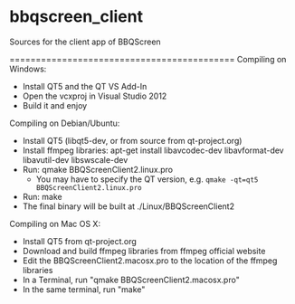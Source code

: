 bbqscreen_client
================

Sources for the client app of BBQScreen



===========================================
Compiling on Windows:
 - Install QT5 and the QT VS Add-In
 - Open the vcxproj in Visual Studio 2012
 - Build it and enjoy

Compiling on Debian/Ubuntu:
 - Install QT5 (libqt5-dev, or from source from qt-project.org)
 - Install ffmpeg libraries: apt-get install libavcodec-dev libavformat-dev libavutil-dev libswscale-dev
 - Run: qmake BBQScreenClient2.linux.pro
   - You may have to specify the QT version, e.g. `qmake -qt=qt5 BBQScreenClient2.linux.pro`
 - Run: make
 - The final binary will be built at ./Linux/BBQScreenClient2

Compiling on Mac OS X:
 - Install QT5 from qt-project.org
 - Download and build ffmpeg libraries from ffmpeg official website
 - Edit the BBQScreenClient2.macosx.pro to the location of the ffmpeg libraries
 - In a Terminal, run "qmake BBQScreenClient2.macosx.pro"
 - In the same terminal, run "make"
